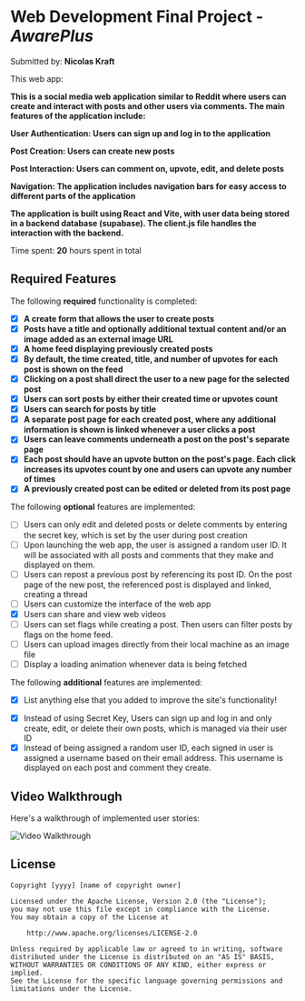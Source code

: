 # Web Development Final Project - *AwarePlus*

Submitted by: **Nicolas Kraft**

This web app: 

**This is a social media web application similar to Reddit where users can create and interact with posts and other users via comments. The main features of the application include:**

**User Authentication: Users can sign up and log in to the application**

**Post Creation: Users can create new posts**

**Post Interaction: Users can comment on, upvote, edit, and delete posts**

**Navigation: The application includes navigation bars for easy access to different parts of the application**

**The application is built using React and Vite, with user data being stored in a backend database (supabase). The client.js file handles the interaction with the backend.**

Time spent: **20** hours spent in total

## Required Features

The following **required** functionality is completed:

- [X] **A create form that allows the user to create posts**
- [X] **Posts have a title and optionally additional textual content and/or an image added as an external image URL**
- [X] **A home feed displaying previously created posts**
- [X] **By default, the time created, title, and number of upvotes for each post is shown on the feed**
- [X] **Clicking on a post shall direct the user to a new page for the selected post**
- [X] **Users can sort posts by either their created time or upvotes count**
- [X] **Users can search for posts by title**
- [X] **A separate post page for each created post, where any additional information is shown is linked whenever a user clicks a post**
- [X] **Users can leave comments underneath a post on the post's separate page**
- [X] **Each post should have an upvote button on the post's page. Each click increases its upvotes count by one and users can upvote any number of times**
- [X] **A previously created post can be edited or deleted from its post page**

The following **optional** features are implemented:

- [ ] Users can only edit and deleted posts or delete comments by entering the secret key, which is set by the user during post creation
- [ ] Upon launching the web app, the user is assigned a random user ID. It will be associated with all posts and comments that they make and displayed on them.
- [ ] Users can repost a previous post by referencing its post ID. On the post page of the new post, the referenced post is displayed and linked, creating a thread
- [ ] Users can customize the interface of the web app
- [X] Users can share and view web videos
- [ ] Users can set flags while creating a post. Then users can filter posts by flags on the home feed.
- [ ] Users can upload images directly from their local machine as an image file
- [ ] Display a loading animation whenever data is being fetched

The following **additional** features are implemented:

* [X] List anything else that you added to improve the site's functionality!

- [X] Instead of using Secret Key, Users can sign up and log in and only create, edit, or delete their own posts, which is managed via their user ID
- [X] Instead of being assigned a random user ID, each signed in user is assigned a username based on their email address. This username is displayed on each post and comment they create.

## Video Walkthrough

Here's a walkthrough of implemented user stories:

![Video Walkthrough](./awarePlus.gif)

## License

    Copyright [yyyy] [name of copyright owner]

    Licensed under the Apache License, Version 2.0 (the "License");
    you may not use this file except in compliance with the License.
    You may obtain a copy of the License at

        http://www.apache.org/licenses/LICENSE-2.0

    Unless required by applicable law or agreed to in writing, software
    distributed under the License is distributed on an "AS IS" BASIS,
    WITHOUT WARRANTIES OR CONDITIONS OF ANY KIND, either express or implied.
    See the License for the specific language governing permissions and
    limitations under the License.